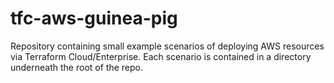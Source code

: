 # tfc-aws-guinea-pig
Repository containing small example scenarios of deploying AWS resources via Terraform Cloud/Enterprise. Each scenario is contained in a directory underneath the root of the repo.
